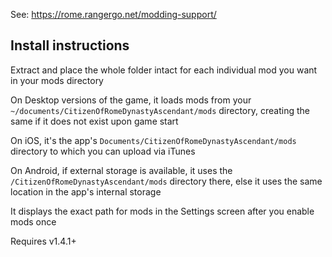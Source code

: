 See: https://rome.rangergo.net/modding-support/

## Install instructions

Extract and place the whole folder intact for each individual mod you want in your mods directory

On Desktop versions of the game, it loads mods from your `~/documents/CitizenOfRomeDynastyAscendant/mods` directory, creating the same if it does not exist upon game start

On iOS, it's the app's `Documents/CitizenOfRomeDynastyAscendant/mods` directory to which you can upload via iTunes

On Android, if external storage is available, it uses the `/CitizenOfRomeDynastyAscendant/mods` directory there, else it uses the same location in the app's internal storage

It displays the exact path for mods in the Settings screen after you enable mods once

Requires v1.4.1+
